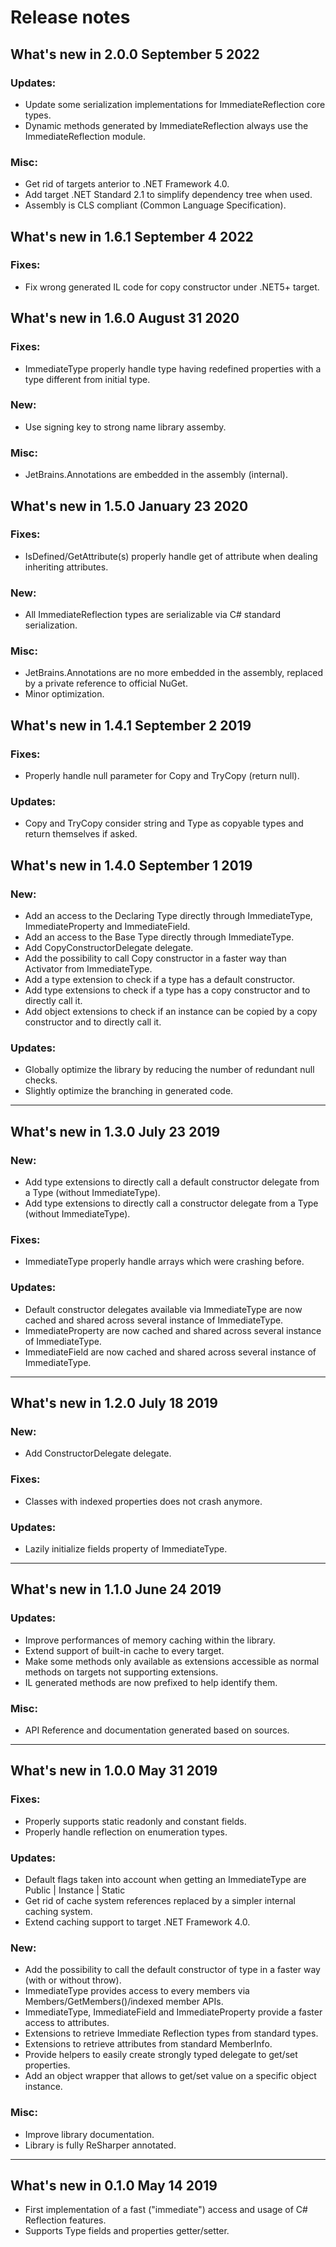# Release notes

## What's new in 2.0.0 September 5 2022
### Updates:
* Update some serialization implementations for ImmediateReflection core types.
* Dynamic methods generated by ImmediateReflection always use the ImmediateReflection module.

### Misc:
* Get rid of targets anterior to .NET Framework 4.0.
* Add target .NET Standard 2.1 to simplify dependency tree when used.
* Assembly is CLS compliant (Common Language Specification).

## What's new in 1.6.1 September 4 2022
### Fixes:
* Fix wrong generated IL code for copy constructor under .NET5+ target.

## What's new in 1.6.0 August 31 2020
### Fixes:
* ImmediateType properly handle type having redefined properties with a type different from initial type.

### New:
* Use signing key to strong name library assemby.

### Misc:
* JetBrains.Annotations are embedded in the assembly (internal).

## What's new in 1.5.0 January 23 2020
### Fixes:
* IsDefined/GetAttribute(s) properly handle get of attribute when dealing inheriting attributes.

### New:
* All ImmediateReflection types are serializable via C# standard serialization.

### Misc:
* JetBrains.Annotations are no more embedded in the assembly, replaced by a private reference to official NuGet.
* Minor optimization.

## What's new in 1.4.1 September 2 2019
### Fixes:
* Properly handle null parameter for Copy and TryCopy (return null).

### Updates:
* Copy and TryCopy consider string and Type as copyable types and return themselves if asked.

## What's new in 1.4.0 September 1 2019
### New:
* Add an access to the Declaring Type directly through ImmediateType, ImmediateProperty and ImmediateField.
* Add an access to the Base Type directly through ImmediateType.
* Add CopyConstructorDelegate delegate.
* Add the possibility to call Copy constructor in a faster way than Activator from ImmediateType.
* Add a type extension to check if a type has a default constructor.
* Add type extensions to check if a type has a copy constructor and to directly call it.
* Add object extensions to check if an instance can be copied by a copy constructor and to directly call it.

### Updates:
* Globally optimize the library by reducing the number of redundant null checks.
* Slightly optimize the branching in generated code.

---

## What's new in 1.3.0 July 23 2019
### New:
* Add type extensions to directly call a default constructor delegate from a Type (without ImmediateType).
* Add type extensions to directly call a constructor delegate from a Type (without ImmediateType).

### Fixes:
* ImmediateType properly handle arrays which were crashing before.

### Updates:
* Default constructor delegates available via ImmediateType are now cached and shared across several instance of ImmediateType.
* ImmediateProperty are now cached and shared across several instance of ImmediateType.
* ImmediateField are now cached and shared across several instance of ImmediateType.

---

## What's new in 1.2.0 July 18 2019
### New:
* Add ConstructorDelegate delegate.

### Fixes:
* Classes with indexed properties does not crash anymore.

### Updates:
* Lazily initialize fields property of ImmediateType.

---

## What's new in 1.1.0 June 24 2019
### Updates:
* Improve performances of memory caching within the library.
* Extend support of built-in cache to every target.
* Make some methods only available as extensions accessible as normal methods on targets not supporting extensions.
* IL generated methods are now prefixed to help identify them.

### Misc:
* API Reference and documentation generated based on sources.

---

## What's new in 1.0.0 May 31 2019
### Fixes:
* Properly supports static readonly and constant fields.
* Properly handle reflection on enumeration types.

### Updates:
* Default flags taken into account when getting an ImmediateType are Public | Instance | Static
* Get rid of cache system references replaced by a simpler internal caching system.
* Extend caching support to target .NET Framework 4.0.

### New:
* Add the possibility to call the default constructor of type in a faster way (with or without throw).
* ImmediateType provides access to every members via Members/GetMembers()/indexed member APIs.
* ImmediateType, ImmediateField and ImmediateProperty provide a faster access to attributes.
* Extensions to retrieve Immediate Reflection types from standard types.
* Extensions to retrieve attributes from standard MemberInfo.
* Provide helpers to easily create strongly typed delegate to get/set properties.
* Add an object wrapper that allows to get/set value on a specific object instance.

### Misc:
* Improve library documentation.
* Library is fully ReSharper annotated.

---

## What's new in 0.1.0 May 14 2019
* First implementation of a fast ("immediate") access and usage of C# Reflection features.
* Supports Type fields and properties getter/setter.